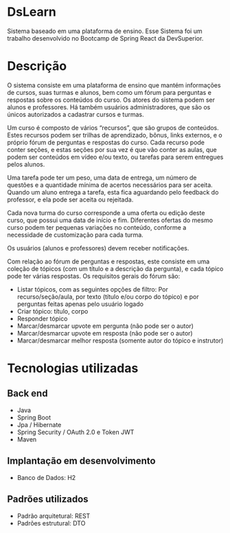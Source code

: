 # DsLearn
Sistema baseado em uma plataforma de ensino. Esse Sistema foi um trabalho desenvolvido no Bootcamp de Spring React da DevSuperior. 

# Descrição
O sistema consiste em uma plataforma de ensino que mantém informações de cursos, suas turmas e alunos, bem como um fórum para perguntas e respostas sobre os conteúdos do curso. Os atores do sistema podem ser alunos e professores. Há também usuários administradores, que são os únicos autorizados a cadastrar cursos e turmas.

Um curso é composto de vários “recursos”, que são grupos de conteúdos. Estes recursos podem ser trilhas de aprendizado, bônus, links externos, e o próprio fórum de perguntas e respostas do curso. Cada recurso pode conter seções, e estas seções por sua vez é que vão conter as aulas, que podem ser conteúdos em vídeo e/ou texto, ou tarefas para serem entregues pelos alunos.

Uma tarefa pode ter um peso, uma data de entrega, um número de questões e a quantidade mínima de acertos necessários para ser aceita. Quando um aluno entrega a tarefa, esta fica aguardando pelo feedback do professor, e ela pode ser aceita ou rejeitada.

Cada nova turma do curso corresponde a uma oferta ou edição deste curso, que possui uma data de início e fim. Diferentes ofertas do mesmo curso podem ter pequenas variações no conteúdo, conforme a necessidade de customização para cada turma.

Os usuários (alunos e professores) devem receber notificações.

Com relação ao fórum de perguntas e respostas, este consiste em uma coleção de tópicos (com um título e a descrição da pergunta), e cada tópico pode ter várias respostas. Os requisitos gerais do fórum são:
- Listar tópicos, com as seguintes opções de filtro: Por recurso/seção/aula, por texto (título e/ou corpo do tópico) e por perguntas feitas apenas pelo usuário logado
- Criar tópico: título, corpo
- Responder tópico
- Marcar/desmarcar upvote em pergunta (não pode ser o autor)
- Marcar/desmarcar upvote em resposta (não pode ser o autor)
- Marcar/desmarcar melhor resposta (somente autor do tópico e instrutor)

# Tecnologias utilizadas
## Back end
- Java
- Spring Boot
- Jpa / Hibernate
- Spring Security / OAuth 2.0 e Token JWT
- Maven

## Implantação em desenvolvimento
- Banco de Dados: H2

## Padrões utilizados
- Padrão arquitetural: REST
- Padrões estrutural: DTO
